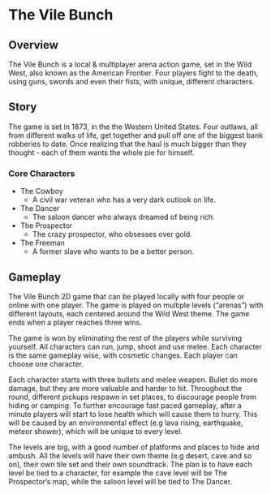 # The Vile Bunch


## Overview

The Vile Bunch is a local & multiplayer arena action game, set in the Wild West, also known as the American Frontier. Four players fight to the death, using guns, swords and even their fists, with unique, different characters. 

## Story

The game is set in 1873, in the the Western United States. Four outlaws, all from different walks of life, get together and pull off one of the biggest bank robberies to date. Once realizing that the haul is much bigger than they thought - each of them wants the whole pie for himself.


### Core Characters

* The Cowboy
  * A civil war veteran who has a very dark outlook on life.
* The Dancer
  * The saloon dancer who always dreamed of being rich.
* The Prospector
  * The crazy prospector, who obsesses over gold.
* The Freeman 
  * A former slave who wants to be a better person.


## Gameplay 

The Vile Bunch 2D game that can be played locally with four people or online with one player. The game is played on multiple levels (“arenas”) with different layouts, each centered around the Wild West theme. The game ends when a player reaches three wins.

The game is won by eliminating the rest of the players while surviving yourself. All characters can run, jump, shoot and use melee. Each character is the same gameplay wise, with cosmetic changes. Each player can choose one character.

Each character starts with three bullets and melee weapon. Bullet do more damage, but they are more valuable and harder to hit. Throughout the round, different pickups respawn in set places, to discourage people from hiding or camping. To further encourage fast paced gameplay, after a minute players will start to lose health which will cause them to hurry. This will be caused by an environmental effect (e.g lava rising, earthquake, meteor shower), which will be unique to every level.

The levels are big, with a good number of platforms and places to hide and ambush. All the levels will have their own theme (e.g desert, cave and so on), their own tile set and their own soundtrack. The plan is to have each level be tied to a character, for example the cave level will be The Prospector’s map, while the saloon level will be tied to The Dancer.

